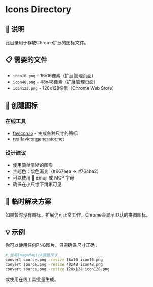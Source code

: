 # Icons Directory

## 📝 说明

此目录用于存放Chrome扩展的图标文件。

## 📋 需要的文件

- `icon16.png` - 16x16像素（扩展管理页面）
- `icon48.png` - 48x48像素（扩展管理页面）
- `icon128.png` - 128x128像素（Chrome Web Store）

## 🎨 创建图标

### 在线工具
- [favicon.io](https://favicon.io/) - 生成各种尺寸的图标
- [realfavicongenerator.net](https://realfavicongenerator.net/)

### 设计建议
- 使用简单清晰的图形
- 主题色：紫色渐变（#667eea → #764ba2）
- 可以使用 🤖 emoji 或 MCP 字母
- 确保在小尺寸下清晰可见

## 🔧 临时解决方案

如果暂时没有图标，扩展仍可正常工作，Chrome会显示默认的拼图图标。

## 💡 示例

你可以使用任何PNG图片，只需确保尺寸正确：

```bash
# 使用ImageMagick调整尺寸
convert source.png -resize 16x16 icon16.png
convert source.png -resize 48x48 icon48.png
convert source.png -resize 128x128 icon128.png
```

或使用在线工具批量生成。






